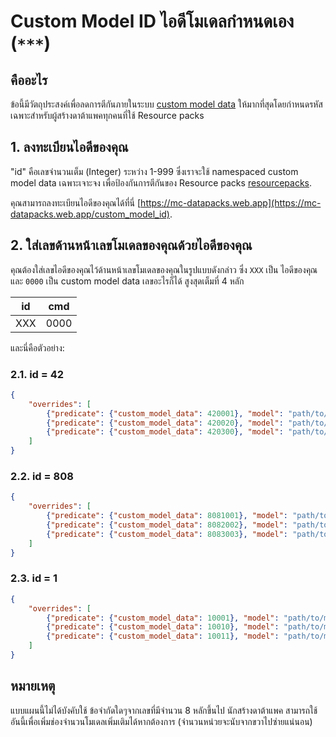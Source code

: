 # Custom Model ID ไอดีโมเดลกำหนดเอง (`***`)

## คืออะไร

ข้อนี้มีวัตถุประสงค์เพื่อลดการตีกันภายในระบบ [custom model data](https://minecraft.gamepedia.com/Model#Item_tags) ให้มากที่สุดโดยกำหนดรหัสเฉพาะสำหรับผู้สร้างดาต้าแพคทุกคนที่ใช้ Resource packs

## 1. ลงทะเบียนไอดีของคุณ

"id" คือเลขจำนวนเต็ม (Integer) ระหว่าง 1-999 ซึ่งเราจะใช้ namespaced custom model data เฉพาะเจาะจง เพื่อป้องกันการตีกันของ Resource packs  [resourcepacks](https://minecraft.gamepedia.com/Resource_pack).

คุณสามารถลงทะเบียนไอดีของคุณได้ที่นี่ [https://mc-datapacks.web.app](https://mc-datapacks.web.app/custom_model_id).

## 2. ใส่เลขด้านหน้าเลขโมเดลของคุณด้วยไอดีของคุณ

คุณต้องใส่เลขไอดีของคุณไว้ด้านหน้าเลขโมเดลของคุณในรูปแบบดังกล่าว ซึ่ง `XXX` เป็น ไอดีของคุณ และ `0000` เป็น custom model data เลขอะไรก็ได้ สูงสุดเต็มที่ 4 หลัก

|id|cmd|
|---|----|
|XXX|0000|

และนี่คือตัวอย่าง:

### 2.1. id = 42

```json
{
    "overrides": [
        {"predicate": {"custom_model_data": 420001}, "model": "path/to/model/1"},
        {"predicate": {"custom_model_data": 420020}, "model": "path/to/model/2"},
        {"predicate": {"custom_model_data": 420300}, "model": "path/to/model/3"}
    ]
}
```

### 2.2. id = 808

```json
{
    "overrides": [
        {"predicate": {"custom_model_data": 8081001}, "model": "path/to/model/1"},
        {"predicate": {"custom_model_data": 8082002}, "model": "path/to/model/2"},
        {"predicate": {"custom_model_data": 8083003}, "model": "path/to/model/3"}
    ]
}
```

### 2.3. id = 1

```json
{
    "overrides": [
        {"predicate": {"custom_model_data": 10001}, "model": "path/to/model/1"},
        {"predicate": {"custom_model_data": 10010}, "model": "path/to/model/2"},
        {"predicate": {"custom_model_data": 10011}, "model": "path/to/model/3"}
    ]
}
```

## หมายเหตุ

แบบแผนนี้ไม่ได้บังคับใช้ ข้อจำกัดใดๆจากเลขที่มีจำนวน 8 หลักขึ้นไป นักสร้างดาต้าแพค สามารถใช้อันนี้เพื่อเพิ่มช่องจำนวนโมเดลเพิ่มเติมได้หากต้องการ (จำนวนหน่วยจะนับจากขวาไปซ่ายแน่นอน)